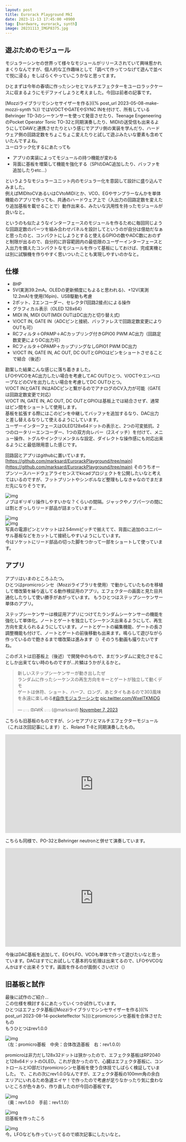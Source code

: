 ```yaml
---
layout: post
title: Eurorack Playground MkI
date: 2023-11-13 17:45:00 +0900
tag: [hardware, eurorack, synth]
image: 20231113_IMGP8375.jpg
---
```


## 遊ぶためのモジュール

モジュラーシンセの世界って様々なモジュールがリリースされていて興味惹かれまくりなんですが、個人的な工作趣味として「調べて作ってつなげて遊んで並べて悦に浸る」をしばらくやっていこうかなと思ってます。  

ひとまずは今年の春頃に作ったシンセとマルチエフェクターをユーロラックケースに収まるようにモデファイしようと考えました。今回は前者の記事です。  

[Mozziライブラリでシンセサイザーを作る]({% post_url 2023-05-08-make-mozzi-synth %}) ではV/OCTやGATEやSYNC INを付けて、所有しているBehringer TD-3のシーケンサーを使って発音させたり、Teenage EngeneeringのPocket Operator Tonic TO-32と同期演奏したり、MIDIの送受信も出来るようにしてDAWと連携させたりという感じでアプリ側の実装を学んだり、ハードウェア側の回路定数をちょこちょこ変えたりと試して遊ぶみたいな要素も含めていたんですよね。  
ユーロラック化するにあたっても  

* アプリの実装によってモジュールの持つ機能が変わる
* 背面に基板を増築して機能を強化する（SPIのDAC追加したり、バッファを追加したりetc…）

というようなモジュラーユニット内のモジュラー化を意図して設計に盛り込んでみました。  
例えばMIDItoCVあるいはCVtoMIDIとか、VCO、EGやサンプラーなんかを単体機能のアプリで作っても、共通のハードウェア上で（入出力の回路定数を変えたり追加基板を載せることで）動作出来る、みたいな汎用性を持ったモジュールが良いなと。  

というのも似たようなインターフェースのモジュールを作るために毎回同じような回路定数のパーツを組み合わせパネルを設計してというのが自分は億劫だなぁと思ったのと、コンパクトにしようとすると使えるGPIOの数やADC数におのずと制限が出るので、自分的に許容範囲内の最低限のユーザーインターフェースと入出力を備えたコンパクトなモジュールを作って基板にしておけば、完成実機とは別に試験機を作りやすく思いついたことも実現しやすいのかなと。  

## 仕様

* 8HP
* 5V(実測39.2mA。OLEDの更新頻度にもよると思われる)、+12V(実測12.2mA)を使用(16pin)、USB駆動も考慮
* 2ポット、2エンコーダー、セレクタ(1回路2接点)による操作
* グラフィカル表示（OLED 128x64）
* MIDI IN, MIDI OUT(MIDI OUTはDC出力と切り替え式)
* V/OCT IN, GATE IN（ADCピンと接続、バッファレスで回路定数変更によりOUTも可）
* RCフィルタ＋OPAMP＋ACカップリング付きGPIO0 PWM AC出力（回路定数変更によりDC出力可）
* RCフィルタ＋OPAMP＋カップリングなしGPIO1 PWM DC出力
* V/OCT IN, GATE IN, AC OUT, DC OUTとGPIOはピンをショートさせることで結合（後述）

勘案した結果こんな感じに落ち着きました。  
LFOやVCOをAC出力したい場合を考慮してAC OUTひとつ、V/OCTやエンベロープなどのCVを出力したい場合を考慮してDC OUTひとつ。  
V/OCT INとGATE INはADCピンと繋がるのでアナログのCV入力が可能（GATEは回路定数変更で対応）  
V/OCT IN, GATE IN, AC OUT, DC OUTとGPIOは基板上では結合させず、通常はピン間をショートして使用します。  
基板を拡張する際にはこのピンを中継してバッファを追加するなり、DAC出力と差し替えるなりして使えるようにしています。  
ユーザーインターフェースはOLED128x64ドットの表示と、2つの可変抵抗、2つのロータリーエンコーダー、1つの双方向レバー（2スイッチ）を付けて、メニュー操作、トグルやインクリメンタルな設定、ダイレクトな操作感にも対応出来るようにと最低限用意した感じです。  

回路図とアプリはgithubに置いています。  
[https://github.com/marksard/EurorackPlayground/tree/main](https://github.com/marksard/EurorackPlayground/tree/main)
そのうちオープンソースハードウェアライセンスでkicadプロジェクトを公開したいなと考えてはいるのですが、フットプリントやシンボルなど整理もしなきゃなのでまだまだ先になりそうです。  

![img](/assets/photos/20231113_IMGP8382.jpg)  
ノブはギリギリ操作しやすいかな？くらいの間隔。ジャックやノブパーツの間には割とぎっしりリード部品が詰まっています…  

![img](/assets/photos/20231113_IMGP8391.jpg)  
![img](/assets/photos/20231113_IMGP8400.jpg)  
写真の電源ピンとソケットは2.54mmピッチで揃えてて、背面に追加のユニバーサル基板などをカットして接続しやすいようにしています。  
今はソケットにリード部品の切った脚をつかって一部をショートして使っています。  

## アプリ

アプリはいまのところふたつ。  
ひとつはpromicroシンセ（Mozziライブラリを使用）で動かしていたものを移植して増改築を繰り返してる動作検証用のアプリ。エフェクターの画面と見た目共通化したりして使い勝手があがっています。
もうひとつはステップシーケンサー単体のアプリ。

ステップシーケンサーは検証用アプリにつけてたランダムシーケンサーの機能を強化して単体化。ノートとゲートを独立してシーケンス出来るようにして、再生方向を変えられるようにしています。ノートとゲートの編集機能、ゲートの長さ調整機能も付けて、ノートとゲートの前後移動も出来ます。鳴らして遊びながら作っているので飽きるまで増改築は進みます（）そのうち動画も撮りたいですね。

このポストは旧基板上（後述）で開発中のもので、まだランダムに変化させることしか出来てない時のものですが…片鱗はうかがえるかと。
<blockquote class="twitter-tweet"><p lang="ja" dir="ltr">新しいステップシーケンサーが動き出したぜ<br>ランダムに作ったシーケンスの再生方向をキーとゲートが独立して動くデモ<br>ゲートは休符、ショート、ハーフ、ロング、あとタイもあるので303風味を永遠に楽しめる<a href="https://twitter.com/hashtag/%E8%87%AA%E4%BD%9C%E3%83%A2%E3%82%B8%E3%83%A5%E3%83%A9%E3%83%BC%E3%82%B7%E3%83%B3%E3%82%BB?src=hash&amp;ref_src=twsrc%5Etfw">#自作モジュラーシンセ</a> <a href="https://t.co/WxelTKMiDG">pic.twitter.com/WxelTKMiDG</a></p>&mdash; 𓊬 ᙢᗩᖇḰ 𓊬 (@marksard) <a href="https://twitter.com/marksard/status/1721734634357289273?ref_src=twsrc%5Etfw">November 7, 2023</a></blockquote> <script async src="https://platform.twitter.com/widgets.js" charset="utf-8"></script>

こちらも旧基板のものですが、シンセアプリとマルチエフェクターモジュール（これは次回記事にします）と、Roland T-8と同期演奏したもの。
<iframe width="560" height="315" src="https://www.youtube.com/embed/kcK_CpzOioQ?si=qq6R5CPKgHLsHEMI" title="YouTube video player" frameborder="0" allow="accelerometer; autoplay; clipboard-write; encrypted-media; gyroscope; picture-in-picture; web-share" allowfullscreen></iframe>

こちらも同様で、PO-32とBehringer neutronと併せて演奏しています。
<iframe width="560" height="315" src="https://www.youtube.com/embed/XlQaQ5SSPus?si=bKKvWbiKCLvrC8TV" title="YouTube video player" frameborder="0" allow="accelerometer; autoplay; clipboard-write; encrypted-media; gyroscope; picture-in-picture; web-share" allowfullscreen></iframe>

今後はDAC基板を追加して、EGやLFO、VCOも単体で作って遊びたいなと思っています。DACはすでにお試しして基本的な処理は出来てるので、LFOやVCOなんかはすぐ出来そうです。画面を作るのが面倒くさいだけ（）


## 旧基板と試作

最後に試作のご紹介…  
この仕様を検討するにあたっていくつか試作しています。  
ひとつはエフェクタ基板([Mozziライブラリでシンセサイザーを作る]({% post_url 2023-08-14-pocketeffector %}))とpromicroシンセ基板を合体させたもの   
もうひとつはrev1.0.0  

![img](/assets/photos/20230823_IMG_5884.jpg)  
（左：promicro基板　中央：合体改造基板　右：rev1.0.0）  

promicroは非力だし128x32ドットは狭かったので、エフェクタ基板はRP2040と128x64ドットのOLED。これが良かったので、心臓はエフェクタ基板に、コントロールとIO部だけpromicroシンセ基板を使う合体技でしばらく検証していました。
で、これの次にrev1.0.0なんですが、エフェクタ基板の100mm角の余白エリアにいれるため急遽エイヤ！で作ったので考慮が足りなかったり気に食わないところが色々あり、作り直したのが今回の基板です。

![img](/assets/photos/20231109_IMG_6118.jpg)  
（奥：rev1.0.0　手前：rev1.1.0）  

![img](/assets/photos/20230828_IMGP8352.jpg)  
旧基板を作ったころ

![img](/assets/photos/20231113_IMGP8378.jpg)  
今。LFOなども作っていってるので順次記事にしたいなと。

